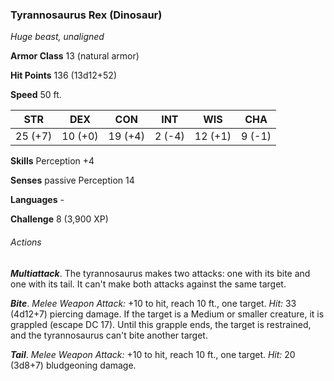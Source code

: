 ### Tyrannosaurus Rex (Dinosaur)

*Huge beast, unaligned*

**Armor Class** 13 (natural armor)

**Hit Points** 136 (13d12+52)

**Speed** 50 ft.

| STR      | DEX      | CON      | INT      | WIS      | CHA      |
|:--------:|:--------:|:--------:|:--------:|:--------:|:--------:|
| 25 (+7)  | 10 (+0)  | 19 (+4)  | 2 (-4)   | 12 (+1)  | 9 (-1)   |

**Skills** Perception +4

**Senses** passive Perception 14

**Languages** -

**Challenge** 8 (3,900 XP)

###### Actions

***Multiattack***. The tyrannosaurus makes two attacks: one with its bite and one with its tail. It can't make both attacks against the same target.

***Bite***. *Melee Weapon Attack:* +10 to hit, reach 10 ft., one target. *Hit:* 33 (4d12+7) piercing damage. If the target is a Medium or smaller creature, it is grappled (escape DC 17). Until this grapple ends, the target is restrained, and the tyrannosaurus can't bite another target.

***Tail***. *Melee Weapon Attack:* +10 to hit, reach 10 ft., one target. *Hit:* 20 (3d8+7) bludgeoning damage.